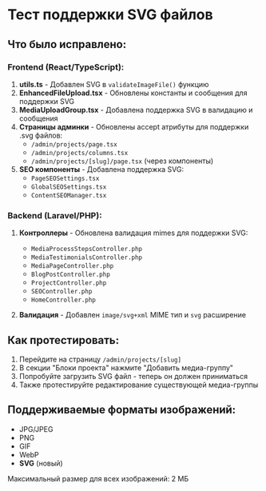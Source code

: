 # Тест поддержки SVG файлов

## Что было исправлено:

### Frontend (React/TypeScript):
1. **utils.ts** - Добавлен SVG в `validateImageFile()` функцию
2. **EnhancedFileUpload.tsx** - Обновлены константы и сообщения для поддержки SVG
3. **MediaUploadGroup.tsx** - Добавлена поддержка SVG в валидацию и сообщения
4. **Страницы админки** - Обновлены accept атрибуты для поддержки .svg файлов:
   - `/admin/projects/page.tsx`
   - `/admin/projects/columns.tsx`
   - `/admin/projects/[slug]/page.tsx` (через компоненты)
5. **SEO компоненты** - Добавлена поддержка SVG:
   - `PageSEOSettings.tsx`
   - `GlobalSEOSettings.tsx`
   - `ContentSEOManager.tsx`

### Backend (Laravel/PHP):
1. **Контроллеры** - Обновлена валидация mimes для поддержки SVG:
   - `MediaProcessStepsController.php`
   - `MediaTestimonialsController.php`
   - `MediaPageController.php`
   - `BlogPostController.php`
   - `ProjectController.php`
   - `SEOController.php`
   - `HomeController.php`

2. **Валидация** - Добавлен `image/svg+xml` MIME тип и `svg` расширение

## Как протестировать:

1. Перейдите на страницу `/admin/projects/[slug]`
2. В секции "Блоки проекта" нажмите "Добавить медиа-группу"
3. Попробуйте загрузить SVG файл - теперь он должен приниматься
4. Также протестируйте редактирование существующей медиа-группы

## Поддерживаемые форматы изображений:
- JPG/JPEG
- PNG
- GIF
- WebP
- **SVG** (новый)

Максимальный размер для всех изображений: 2 МБ